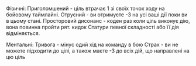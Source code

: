 Фізичні:
Приголомшений - ціль втрачає 1 зі своїх точок ходу на бойовому таймлайні.
Отруєний - ви отримуєте -3 на усі ваші дії поки ви в цьому стані.
Просторовий дисонанс - коден раз коли ціль виконує дію, вона повинна пройти рят. кидок Статури певної складності або її дія відміняється.

Ментальні:
Тривога - мінус одий хід на команду в бою
Страх - ви не можете підходити до цілі, а також маєте -3 до всіх дій, що направлені на цю ціль